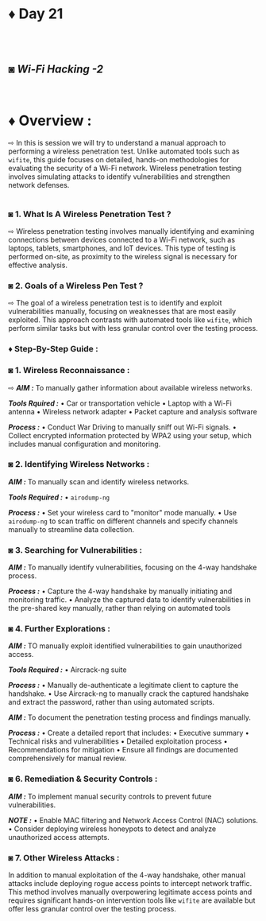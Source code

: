 # ♦ Day 21
</br>
</br>

## ◙ ***Wi-Fi Hacking -2***
 </br>
 
# ♦ Overview : 
   ⇨ In this is session we will try to understand a manual approach to performing a wireless penetration test. Unlike automated tools such as `wifite`, this guide focuses on detailed, hands-on methodologies for evaluating the security of a Wi-Fi network. Wireless penetration testing involves simulating attacks to identify vulnerabilities and strengthen network defenses.
   </br>
   </br>
### ◙ 1. What Is A Wireless Penetration Test ?
   ⇨ Wireless penetration testing involves manually identifying and examining connections between devices connected to a Wi-Fi network, such as laptops, tablets, smartphones, and IoT devices. This type of testing is performed on-site, as proximity to the wireless signal is necessary for effective analysis.

### ◙ 2.  Goals of a Wireless Pen Test ? 
   ⇨  The goal of a wireless penetration test is to identify and exploit vulnerabilities manually, focusing on weaknesses that are most easily exploited. This approach contrasts with automated tools like `wifite`, which perform similar tasks but with less granular control over the testing process.

### ♦ Step-By-Step Guide :

### ◙ 1. Wireless Reconnaissance : 

 ⇨ ***AIM :*** To manually gather information about available wireless networks.

***Tools Rquired :***
• Car or transportation vehicle
• Laptop with a Wi-Fi antenna
• Wireless network adapter
• Packet capture and analysis software

***Process :***
• Conduct War Driving to manually sniff out Wi-Fi signals.
• Collect encrypted information protected by WPA2 using your setup, which includes manual configuration and monitoring.

### ◙ 2. Identifying Wireless Networks :

***AIM :*** To manually scan and identify wireless networks.

***Tools Required :***
• `airodump-ng`

***Process :***
• Set your wireless card to "monitor" mode manually.
• Use `airodump-ng` to scan traffic on different channels and specify channels manually to streamline data collection.

### ◙ 3. Searching for Vulnerabilities : 

***AIM :*** To manually identify vulnerabilities, focusing on the 4-way handshake process.

***Process :***
• Capture the 4-way handshake by manually initiating and monitoring traffic.
• Analyze the captured data to identify vulnerabilities in the pre-shared key manually, rather than relying on automated tools

### ◙ 4. Further Explorations : 

***AIM :*** TO manually exploit identified vulnerabilities to gain unauthorized access.

***Tools Required :***
• Aircrack-ng suite

***Process :***
• Manually de-authenticate a legitimate client to capture the handshake.
• Use Aircrack-ng to manually crack the captured handshake and extract the password, rather than using automated scripts.


***AIM :*** To document the penetration testing process and findings manually.

***Process :***
• Create a detailed report that includes:
• Executive summary
• Technical risks and vulnerabilities
• Detailed exploitation process
• Recommendations for mitigation
• Ensure all findings are documented comprehensively for manual review.

### ◙ 6. Remediation & Security Controls :

***AIM :*** To implement manual security controls to prevent future vulnerabilities.

***NOTE :***
• Enable MAC filtering and Network Access Control (NAC) solutions.
• Consider deploying wireless honeypots to detect and analyze unauthorized access attempts.

### ◙ 7.  Other Wireless Attacks :

In addition to manual exploitation of the 4-way handshake, other manual attacks include deploying rogue access points to intercept network traffic. This method involves manually overpowering legitimate access points and requires significant hands-on intervention tools like `wifite` are available but offer less granular control over the testing process.

